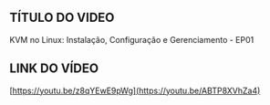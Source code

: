## TÍTULO DO VIDEO
KVM no Linux: Instalação, Configuração e Gerenciamento - EP01

## LINK DO VÍDEO
[https://youtu.be/z8qYEwE9pWg](https://youtu.be/ABTP8XVhZa4)
